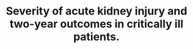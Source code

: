 ---
layout: page
header: no
#
# Content
#
subheadline: "Recent Publication"
title: "Severity of acute kidney injury and two-year outcomes in critically ill patients.
"
teaser: "Severity of acute kidney injury and two-year outcomes in critically ill patients.
"
categories: [Publications]
tags: [Nephrology]
---